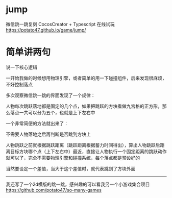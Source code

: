 # jump
微信跳一跳复刻 CocosCreator + Typescript 在线试玩 https://potato47.github.io/game/jump/

# 简单讲两句

说一下核心逻辑

一开始我做的时候想用物理引擎，或者简单的用一下碰撞组件，后来发现很麻烦，不好控制落点

多次观察微信跳一跳的界面发现了一个规律：

人物每次跳跃落地都是固定的几个点，如果把跳跃的方块看做九宫格的正方形，那么落点一共可以分为五个，也就是上下左右中

一个非常简便的方法就出来了：

不需要人物落地之后再判断是否跳到方块上

人物跳跃之前就根据跳跃距离（跳跃距离根据蓄力时间得出），算出人物跳跃后距离目标方块哪个点（上下左右中）最近，直接让人物执行一个固定距离的跳跃动作就可以了，完全不需要物理引擎和碰撞系统，每个落点都是预设好的

当然要设定一个差值，当大于这个差值时，就代表跳到了方块外面

---

我还写了一个2d横版的跳一跳，感兴趣的可以看我另一个小游戏集合项目 https://github.com/potato47/so-many-games

